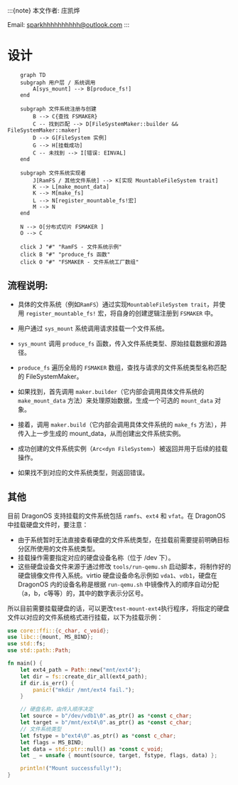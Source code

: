 :::{note}
本文作者: 庄凯烨

Email: <sparkhhhhhhhhhh@outlook.com>
:::

# 设计
```mermaid
    graph TD
    subgraph 用户层 / 系统调用
        A[sys_mount] --> B[produce_fs!]
    end

    subgraph 文件系统注册与创建
        B --> C{查找 FSMAKER}
        C -- 找到匹配 --> D[FileSystemMaker::builder && FileSystemMaker::maker]
        D --> G[FileSystem 实例]
        G --> H[挂载成功]
        C -- 未找到 --> I[错误: EINVAL]
    end

    subgraph 文件系统实现者
        J[RamFS / 其他文件系统] --> K[实现 MountableFileSystem trait]
        K --> L[make_mount_data]
        K --> M[make_fs]
        L --> N[register_mountable_fs!宏]
        M --> N
    end

    N --> O[分布式切片 FSMAKER ]
    O --> C

    click J "#" "RamFS - 文件系统示例"
    click B "#" "produce_fs 函数"
    click O "#" "FSMAKER - 文件系统工厂数组"
```
## 流程说明:


- 具体的文件系统（例如`RamFS`）通过实现```MountableFileSystem trait```，并使用 ```register_mountable_fs!``` 宏，将自身的创建逻辑注册到 `FSMAKER` 中。


- 用户通过 `sys_mount` 系统调用请求挂载一个文件系统。

- `sys_mount` 调用 `produce_fs` 函数，传入文件系统类型、原始挂载数据和源路径。

- `produce_fs` 遍历全局的 `FSMAKER` 数组，查找与请求的文件系统类型名称匹配的 FileSystemMaker。

- 如果找到，首先调用 `maker.builder`（它内部会调用具体文件系统的 `make_mount_data` 方法）来处理原始数据，生成一个可选的 `mount_data` 对象。

- 接着，调用 `maker.build`（它内部会调用具体文件系统的 `make_fs` 方法），并传入上一步生成的 mount_data，从而创建出文件系统实例。

- 成功创建的文件系统实例（`Arc<dyn FileSystem>`）被返回并用于后续的挂载操作。

- 如果找不到对应的文件系统类型，则返回错误。

## 其他

目前 DragonOS 支持挂载的文件系统包括 `ramfs`、`ext4` 和 `vfat`。在 DragonOS 中挂载硬盘文件时，要注意：
- 由于系统暂时无法直接查看硬盘的文件系统类型，在挂载前需要提前明确目标分区所使用的文件系统类型。
- 挂载操作需要指定对应的硬盘设备名称（位于 /dev 下）。
- 这些硬盘设备文件来源于通过修改 `tools/run-qemu.sh` 启动脚本，将制作好的硬盘镜像文件传入系统。virtio 硬盘设备命名示例如 `vda1`、`vdb1`，硬盘在 DragonOS 内的设备名称是根据 `run-qemu.sh` 中镜像传入的顺序自动分配（a，b，c等等）的，其中的数字表示分区号。

所以目前需要挂载硬盘的话，可以更改`test-mount-ext4`执行程序，将指定的硬盘文件以对应的文件系统格式进行挂载，以下为挂载示例：


```Rust
use core::ffi::{c_char, c_void};
use libc::{mount, MS_BIND};
use std::fs;
use std::path::Path;

fn main() {
    let ext4_path = Path::new("mnt/ext4");
    let dir = fs::create_dir_all(ext4_path);
    if dir.is_err() {
        panic!("mkdir /mnt/ext4 fail.");
    }

    // 硬盘名称，由传入顺序决定
    let source = b"/dev/vdb1\0".as_ptr() as *const c_char;
    let target = b"/mnt/ext4\0".as_ptr() as *const c_char;
    // 文件系统类型
    let fstype = b"ext4\0".as_ptr() as *const c_char;
    let flags = MS_BIND;
    let data = std::ptr::null() as *const c_void;
    let _ = unsafe { mount(source, target, fstype, flags, data) };

    println!("Mount successfully!");
}
```